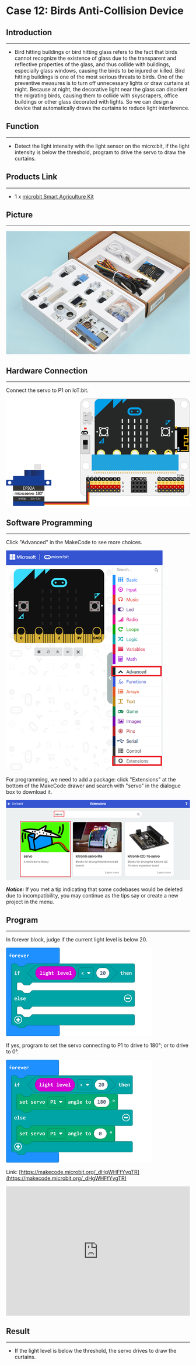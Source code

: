 # Case 12: Birds Anti-Collision Device


##  Introduction
---

- Bird hitting buildings or bird hitting glass refers to the fact that birds cannot recognize the existence of glass due to the transparent and reflective properties of the glass, and thus collide with buildings, especially glass windows, causing the birds to be injured or killed. Bird hitting buildings is one of the most serious threats to birds. One of the preventive measures is to turn off unnecessary lights or draw curtains at night. Because at night, the decorative light near the glass can disorient the migrating birds, causing them to collide with skyscrapers, office buildings or other glass decorated with lights. So we can design a device that automatically draws the curtains to reduce light interference.

##  Function
---
- Detect the light intensity with the light sensor on the micro:bit, if the light intensity is below the threshold, program to drive the servo to draw the curtains. 

## Products Link
---
- 1 x [microbit Smart Agriculture Kit]()

## Picture
---
![](./images/microbit-Smart-Agriculture-Kit-case-01-02.png)

## Hardware Connection
---

Connect the servo to P1 on IoT:bit. 

![](./images/microbit-Smart-Agriculture-Kit-case-08-03.png)

## Software Programming 

---

Click "Advanced" in the MakeCode to see more choices.

![](./images/microbit-Smart-Agriculture-Kit-case-01-04.png)

For programming, we need to add a package: click "Extensions" at the bottom of the MakeCode drawer and search with "servo" in the dialogue box to download it. 

![](./images/microbit-Smart-Agriculture-Kit-case-01-06.png)

***Notice:*** If you met a tip indicating that some codebases would be deleted due to incompatibility, you may continue as the tips say or create a new project in the menu. 

## Program

---

In forever block, judge if the current light level is below 20.

![](./images/microbit-Smart-Agriculture-Kit-case-12-07.png)

If yes, program to set the servo connecting to P1 to drive to 180°; or to drive to 0°.

![](./images/microbit-Smart-Agriculture-Kit-case-12-08.png)


Link: [https://makecode.microbit.org/_dHgWHFfYvgTR](https://makecode.microbit.org/_dHgWHFfYvgTR)

<div style="position:relative;height:0;padding-bottom:70%;overflow:hidden;">
<iframe style="position:absolute;top:0;left:0;width:100%;height:100%;" src="https://makecode.microbit.org/#pub:https://makecode.microbit.org/_dHgWHFfYvgTR" frameborder="0" sandbox="allow-popups allow-forms allow-scripts allow-same-origin">
</iframe>
</div>  


## Result 
---
- If the light level is below the threshold, the servo drives to draw the curtains. 



